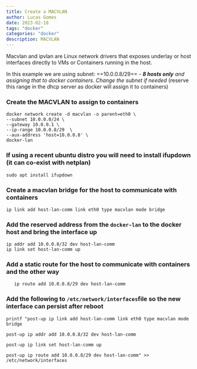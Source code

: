 ```yaml
---
title: Create a MACVLAN
author: Lucas Gomes
date: 2023-02-18
tags: "docker"
categories: "docker"
description: MACVLAN
---
```



Macvlan and ipvlan are Linux network drivers that exposes underlay or host interfaces directly to VMs or Containers running in the host.

In this example we are using subnet: ==10.0.0.8/29== - ***8 hosts only** and assigning that to docker containers.
 Change the subnet if needed* (reserve this range in the dhcp server as docker will assign it to containers)

### Create the MACVLAN to assign to containers

   ```docker
docker network create -d macvlan -o parent=eth0 \
   --subnet 10.0.0.0/24 \
   --gateway 10.0.0.1 \
   --ip-range 10.0.0.8/29  \
   --aux-address 'host=10.0.0.8' \
   docker-lan
```

### If using a recent ubuntu distro you will need to install ifupdown (it can co-exist with netplan)

   ```linux
sudo apt install ifupdown
```

### Create a macvlan bridge for the host to communicate with containers

   ```docker
ip link add host-lan-comm link eth0 type macvlan mode bridge
```

### Add the reserved address from the `docker-lan` to the docker host and bring the interface up

   ```docker
ip addr add 10.0.0.8/32 dev host-lan-comm
   ip link set host-lan-comm up
```

### Add a static route for the host to communicate with containers and the other way

```docker
   ip route add 10.0.0.8/29 dev host-lan-comm
```

### Add the following to `/etc/network/interfaces`file so the new interface can persist after reboot  

```linux
printf "post-up ip link add host-lan-comm link eth0 type macvlan mode bridge

post-up ip addr add 10.0.0.8/32 dev host-lan-comm

post-up ip link set host-lan-comm up

post-up ip route add 10.0.0.8/29 dev host-lan-comm" >> /etc/network/interfaces
```
